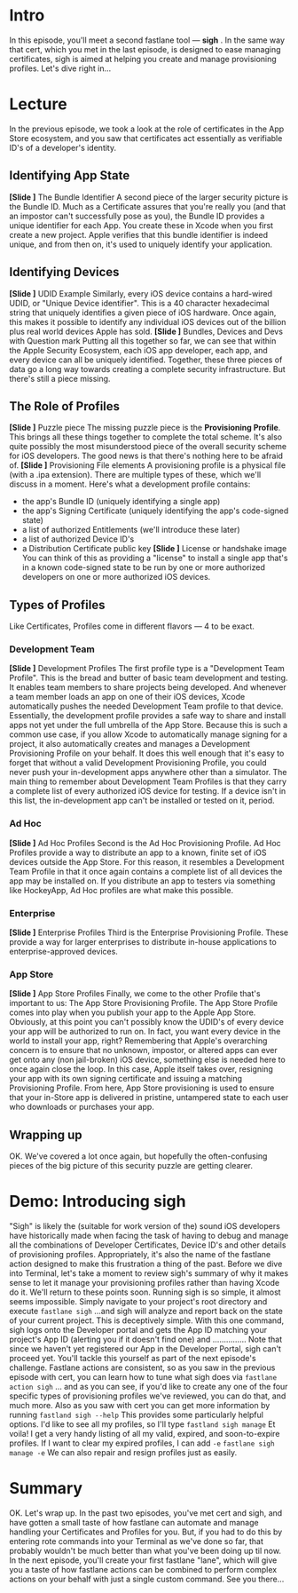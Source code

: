 # Intro
In this episode, you'll meet a second fastlane tool — **sigh** . In the same way that cert, which you met in the last episode, is designed to ease managing certificates, sigh is aimed at helping you create and manage provisioning profiles. Let's dive right in…
# Lecture
In the previous episode, we took a look at the role of certificates in the App Store ecosystem, and you saw that certificates act essentially as verifiable ID's of a developer's identity. 
## Identifying App State
**[Slide ]** The Bundle Identifier
A second piece of the larger security picture is the Bundle ID. Much as a Certificate assures that you're really you (and that an impostor can't successfully pose as you), the Bundle ID provides a unique identifier for each App. You create these in Xcode when you first create a new project. Apple verifies that this bundle identifier is indeed unique, and from then on, it's used to uniquely identify your application. 
<!-- Add Code signing here => Uniquely identify app state-->
## Identifying Devices
**[Slide ]** UDID Example
Similarly, every iOS device contains a hard-wired UDID, or "Unique Device identifier". This is a 40 character hexadecimal string that uniquely identifies a given piece of iOS hardware. Once again, this makes it possible to identify any individual iOS devices out of the billion plus real world devices Apple has sold. 
**[Slide ]** Bundles, Devices and Devs with Question mark
Putting all this together so far, we can see that within the Apple Security Ecosystem, each iOS app developer, each app, and every device can all be uniquely identified. Together, these three pieces of data go a long way towards creating a complete security infrastructure. But there's still a piece missing.
## The Role of Profiles
**[Slide ]** Puzzle piece
The missing puzzle piece is the **Provisioning Profile**. This brings all these things together to complete the total scheme. It's also quite possibly the most misunderstood piece of the overall security scheme for iOS developers. The good news is that there's nothing here to be afraid of.
**[Slide ]** Provisioning File elements
 A provisioning profile is a physical file (with a .ipa extension). There are multiple types of these, which we'll discuss in a moment. Here's what a development profile contains:
- the app's Bundle ID (uniquely identifying a single app)
- the app's Signing Certificate (uniquely identifying the app's code-signed state)
- a list of authorized Entitlements (we'll introduce these later)
- a list of authorized Device ID's
- a Distribution Certificate public key
**[Slide ]**  License or handshake image
You can think of this as providing a "license" to install a single app that's in a known code-signed state to be run by one or more authorized developers on one or more authorized iOS devices.  
## Types of Profiles
 Like Certificates, Profiles come in different flavors — 4 to be exact. 
### Development Team
**[Slide ]** Development Profiles
The first profile type is a "Development Team Profile". This is the bread and butter of basic team development and testing. It enables team members to share projects being developed. And whenever a team member loads an app on one of their iOS devices, Xcode automatically pushes the needed Development Team profile to that device.  Essentially, the development profile provides a safe way to share and install apps not yet under the full umbrella of the App Store.
Because this is such a common use case, if you allow Xcode to automatically manage signing for a project, it also automatically creates and manages a Development Provisioning Profile on your behalf. It does this well enough that it's easy to forget that without a valid Development Provisioning Profile, you could never push your in-development apps anywhere other than a simulator.
The main thing to remember about Development Team Profiles is that they carry a complete list of every authorized iOS device for testing. If a device isn't in this list, the in-development app can't be installed or tested on it, period.
### Ad Hoc
**[Slide ]** Ad Hoc Profiles
Second is the Ad Hoc Provisioning Profile. Ad Hoc Profiles provide a way to distribute an app to a known, finite set of iOS devices outside the App Store. For this reason, it resembles a Development Team Profile in that it once again contains a complete list of all devices the app may be installed on. If you distribute an app to testers via something like HockeyApp, Ad Hoc profiles are what make this possible.
### Enterprise
**[Slide ]** Enterprise Profiles
Third is the Enterprise Provisioning Profile. These provide a way for larger enterprises to distribute in-house applications to enterprise-approved devices.
### App Store
**[Slide ]** App Store Profiles
Finally, we come to the other Profile that's important to us: The App Store Provisioning Profile.
The App Store Profile comes into play when you publish your app to the Apple App Store. Obviously, at this point you can't possibly know the UDID's of every device your app will be authorized to run on. In fact, you want every device in the world to install your app, right? 
Remembering that Apple's overarching concern is to ensure that no unknown, impostor, or altered apps can ever get onto any (non jail-broken) iOS device, something else is needed here to once again close the loop. In this case, Apple itself takes over, resigning your app with its own signing certificate and issuing a matching Provisioning Profile. From here, App Store provisioning is used to ensure that your in-Store app is delivered in pristine, untampered state to each user who downloads or purchases your app.
## Wrapping up
OK. We've covered a lot once again, but hopefully the often-confusing pieces of the big picture of this security puzzle are getting clearer. 
# Demo: Introducing **sigh**
"Sigh" is likely the (suitable for work version of the) sound iOS developers have historically made when facing the task of having to debug and manage all the combinations of Developer Certificates, Device ID's and other details of provisioning profiles. Appropriately, it's also the name of the fastlane action designed to make this frustration a thing of the past. 
Before we dive into Terminal, let's take a moment to review sigh's summary of why it makes sense to let it manage your provisioning profiles rather than having Xcode do it. We'll return to these points soon.
Running sigh is so simple, it almost seems impossible. Simply navigate to your project's root directory and execute
`fastlane sigh`
…and sigh will analyze and report back on the state of your current project. This is deceptively simple. With this one command, sigh logs onto the Developer portal and gets the App ID matching your project's App ID (alerting you if it doesn't find one) and ……………
Note that since we haven't yet registered our App in the Developer Portal, sigh can't proceed yet. You'll tackle this yourself as part of the next episode's challenge.
Fastlane actions are consistent, so as you saw in the previous episode with cert, you can learn how to tune what sigh does via
`fastlane action sigh`
… and as you can see, if you'd like to create any one of the four specific types of provisioning profiles we've reviewed, you can do that, and much more. Also as you saw with cert you can get more information by running
`fastland sigh --help`
This provides some particularly helpful options. I'd like to see all my profiles, so I'll type
`fastland sigh manage`
Et voila! I get a very handy listing of all my valid, expired, and soon-to-expire profiles. If I want to clear my expired profiles, I can add `-e`
`fastlane sigh manage -e`
We can also repair and resign profiles just as easily.
<!-- 

Note how everything's now in the project folder in Finder.

**Should I use the form fastlane sigh -o "~/Certificates/" to keep things neater?**


 -->
# Summary
OK. Let's wrap up. In the past two episodes, you've met cert and sigh, and have gotten a small taste of how fastlane can automate and manage handling your Certificates and Profiles for you. 
But, if you had to do this by entering rote commands into your Terminal as we've done so far, that probably wouldn't be much better than what you've been doing up til now. In the next episode, you'll create your first fastlane "lane", which will give you a taste of how fastlane actions can be combined to perform complex actions on your behalf with just a single custom command. See you there…